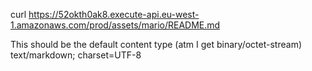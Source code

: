 curl https://52okth0ak8.execute-api.eu-west-1.amazonaws.com/prod/assets/mario/README.md

This should be the default content type (atm I get binary/octet-stream)
text/markdown; charset=UTF-8